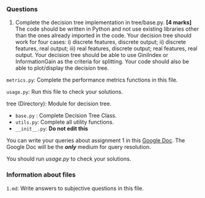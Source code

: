 ### Questions

1. Complete the decision tree implementation in tree/base.py. **[4 marks]**
The code should be written in Python and not use existing libraries other than the ones already imported in the code. Your decision tree should work for four cases: i) discrete features, discrete output; ii) discrete features, real output; iii) real features, discrete output; real features, real output. Your decision tree should be able to use GiniIndex or InformationGain as the criteria for splitting. Your code should also be able to plot/display the decision tree. 

`metrics.py`: Complete the performance metrics functions in this file. 

`usage.py`: Run this file to check your solutions.

tree (Directory): Module for decision tree.
  - `base.py` : Complete Decision Tree Class.
  - `utils.py`: Complete all utility functions.
  - `__init__.py`: **Do not edit this**


You can write your queries about assignment 1 in this [Google Doc](https://docs.google.com/document/d/1F94IMZWgsdlNXAzkRMXOpcfg7RXhEcPuv37KtY391_M/edit?usp=sharing).
The Google Doc will be the **_only_** medium for query resolution.

You should run _usage.py_ to check your solutions. 

### Information about files

`1.md`: Write answers to subjective questions in this file.


 

